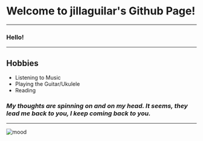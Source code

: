 # Welcome to jillaguilar's Github Page!
---
### Hello!
---
## Hobbies
- Listening to Music
- Playing the Guitar/Ukulele
- Reading
### *My thoughts are spinning on and on my head. It seems, they lead me back to you, I keep coming back to you.* 
---
![mood](https://i.pinimg.com/564x/39/e9/d4/39e9d4cc89b4a155ffe478ca968b75d3.jpg)

